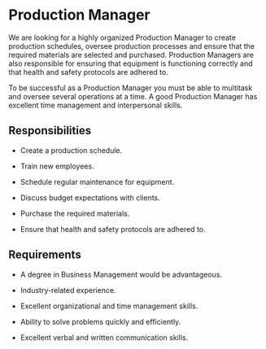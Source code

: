 # Production Manager

We are looking for a highly organized Production Manager to create production schedules, oversee production processes and ensure that the required materials are selected and purchased. Production Managers are also responsible for ensuring that equipment is functioning correctly and that health and safety protocols are adhered to.

To be successful as a Production Manager you must be able to multitask and oversee several operations at a time. A good Production Manager has excellent time management and interpersonal skills.

## Responsibilities

* Create a production schedule.

* Train new employees.

* Schedule regular maintenance for equipment.

* Discuss budget expectations with clients.

* Purchase the required materials.

* Ensure that health and safety protocols are adhered to.

## Requirements

* A degree in Business Management would be advantageous.

* Industry-related experience.

* Excellent organizational and time management skills.

* Ability to solve problems quickly and efficiently.

* Excellent verbal and written communication skills.


